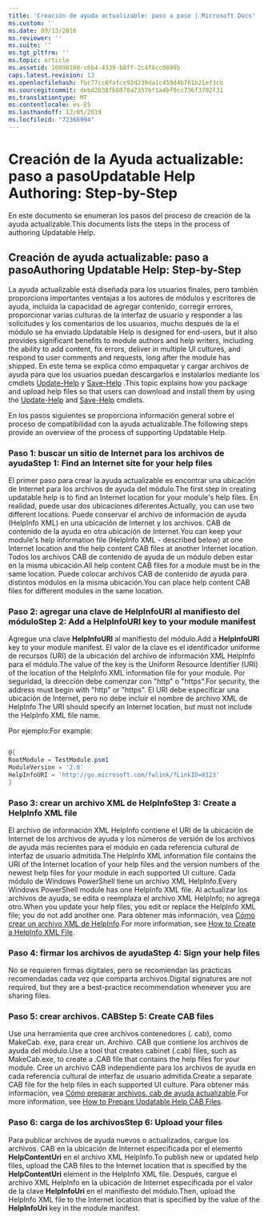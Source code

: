 ```yaml
---
title: 'Creación de ayuda actualizable: paso a paso | Microsoft Docs'
ms.custom: ''
ms.date: 09/13/2016
ms.reviewer: ''
ms.suite: ''
ms.tgt_pltfrm: ''
ms.topic: article
ms.assetid: 10098160-c6b4-4339-b8ff-2c4f8cc0699b
caps.latest.revision: 13
ms.openlocfilehash: fbc77cc0fafce93d239da1c459d4b761b21ef3cb
ms.sourcegitcommit: debd2b38fb8070a7357bf1a4bf9cc736f3702f31
ms.translationtype: MT
ms.contentlocale: es-ES
ms.lasthandoff: 12/05/2019
ms.locfileid: "72366994"
---
```

# <a name="updatable-help-authoring-step-by-step"></a><span data-ttu-id="6bef3-102">Creación de la Ayuda actualizable: paso a paso</span><span class="sxs-lookup"><span data-stu-id="6bef3-102">Updatable Help Authoring: Step-by-Step</span></span>

<span data-ttu-id="6bef3-103">En este documento se enumeran los pasos del proceso de creación de la ayuda actualizable.</span><span class="sxs-lookup"><span data-stu-id="6bef3-103">This documents lists the steps in the process of authoring Updatable Help.</span></span>

## <a name="authoring-updatable-help-step-by-step"></a><span data-ttu-id="6bef3-104">Creación de ayuda actualizable: paso a paso</span><span class="sxs-lookup"><span data-stu-id="6bef3-104">Authoring Updatable Help: Step-by-Step</span></span>

<span data-ttu-id="6bef3-105">La ayuda actualizable está diseñada para los usuarios finales, pero también proporciona importantes ventajas a los autores de módulos y escritores de ayuda, incluida la capacidad de agregar contenido, corregir errores, proporcionar varias culturas de la interfaz de usuario y responder a las solicitudes y los comentarios de los usuarios, mucho después de la el módulo se ha enviado.</span><span class="sxs-lookup"><span data-stu-id="6bef3-105">Updatable Help is designed for end-users, but it also provides significant benefits to module authors and help writers, including the ability to add content, fix errors, deliver in multiple UI cultures, and respond to user comments and requests, long after the module has shipped.</span></span> <span data-ttu-id="6bef3-106">En este tema se explica cómo empaquetar y cargar archivos de ayuda para que los usuarios puedan descargarlos e instalarlos mediante los cmdlets [Update-Help](/powershell/module/Microsoft.PowerShell.Core/Update-Help) y [Save-Help](/powershell/module/Microsoft.PowerShell.Core/Save-Help) .</span><span class="sxs-lookup"><span data-stu-id="6bef3-106">This topic explains how you package and upload help files so that users can download and install them by using the [Update-Help](/powershell/module/Microsoft.PowerShell.Core/Update-Help) and [Save-Help](/powershell/module/Microsoft.PowerShell.Core/Save-Help) cmdlets.</span></span>

<span data-ttu-id="6bef3-107">En los pasos siguientes se proporciona información general sobre el proceso de compatibilidad con la ayuda actualizable.</span><span class="sxs-lookup"><span data-stu-id="6bef3-107">The following steps provide an overview of the process of supporting Updatable Help.</span></span>

### <a name="step-1-find-an-internet-site-for-your-help-files"></a><span data-ttu-id="6bef3-108">Paso 1: buscar un sitio de Internet para los archivos de ayuda</span><span class="sxs-lookup"><span data-stu-id="6bef3-108">Step 1: Find an Internet site for your help files</span></span>

<span data-ttu-id="6bef3-109">El primer paso para crear la ayuda actualizable es encontrar una ubicación de Internet para los archivos de ayuda del módulo.</span><span class="sxs-lookup"><span data-stu-id="6bef3-109">The first step in creating updatable help is to find an Internet location for your module's help files.</span></span> <span data-ttu-id="6bef3-110">En realidad, puede usar dos ubicaciones diferentes.</span><span class="sxs-lookup"><span data-stu-id="6bef3-110">Actually, you can use two different locations.</span></span> <span data-ttu-id="6bef3-111">Puede conservar el archivo de información de ayuda (HelpInfo XML) en una ubicación de Internet y los archivos. CAB de contenido de la ayuda en otra ubicación de Internet.</span><span class="sxs-lookup"><span data-stu-id="6bef3-111">You can keep your module's help information file (HelpInfo XML - described below) at one Internet location and the help content CAB files at another Internet location.</span></span> <span data-ttu-id="6bef3-112">Todos los archivos CAB de contenido de ayuda de un módulo deben estar en la misma ubicación.</span><span class="sxs-lookup"><span data-stu-id="6bef3-112">All help content CAB files for a module must be in the same location.</span></span> <span data-ttu-id="6bef3-113">Puede colocar archivos CAB de contenido de ayuda para distintos módulos en la misma ubicación.</span><span class="sxs-lookup"><span data-stu-id="6bef3-113">You can place help content CAB files for different modules in the same location.</span></span>

### <a name="step-2-add-a-helpinfouri-key-to-your-module-manifest"></a><span data-ttu-id="6bef3-114">Paso 2: agregar una clave de HelpInfoURI al manifiesto del módulo</span><span class="sxs-lookup"><span data-stu-id="6bef3-114">Step 2: Add a HelpInfoURI key to your module manifest</span></span>

<span data-ttu-id="6bef3-115">Agregue una clave **HelpInfoURI** al manifiesto del módulo.</span><span class="sxs-lookup"><span data-stu-id="6bef3-115">Add a **HelpInfoURI** key to your module manifest.</span></span> <span data-ttu-id="6bef3-116">El valor de la clave es el identificador uniforme de recursos (URI) de la ubicación del archivo de información XML HelpInfo para el módulo.</span><span class="sxs-lookup"><span data-stu-id="6bef3-116">The value of the key is the Uniform Resource Identifier (URI) of the location of the HelpInfo XML information file for your module.</span></span> <span data-ttu-id="6bef3-117">Por seguridad, la dirección debe comenzar con "http" o "https".</span><span class="sxs-lookup"><span data-stu-id="6bef3-117">For security, the address must begin with "http" or "https".</span></span> <span data-ttu-id="6bef3-118">El URI debe especificar una ubicación de Internet, pero no debe incluir el nombre de archivo XML de HelpInfo.</span><span class="sxs-lookup"><span data-stu-id="6bef3-118">The URI should specify an Internet location, but must not include the HelpInfo XML file name.</span></span>

<span data-ttu-id="6bef3-119">Por ejemplo:</span><span class="sxs-lookup"><span data-stu-id="6bef3-119">For example:</span></span>

```powershell

@{
RootModule = TestModule.psm1
ModuleVersion = '2.0'
HelpInfoURI = 'http://go.microsoft.com/fwlink/?LinkID=0123'
}
```

### <a name="step-3-create-a-helpinfo-xml-file"></a><span data-ttu-id="6bef3-120">Paso 3: crear un archivo XML de HelpInfo</span><span class="sxs-lookup"><span data-stu-id="6bef3-120">Step 3: Create a HelpInfo XML file</span></span>

<span data-ttu-id="6bef3-121">El archivo de información XML HelpInfo contiene el URI de la ubicación de Internet de los archivos de ayuda y los números de versión de los archivos de ayuda más recientes para el módulo en cada referencia cultural de interfaz de usuario admitida.</span><span class="sxs-lookup"><span data-stu-id="6bef3-121">The HelpInfo XML information file contains the URI of the Internet location of your help files and the version numbers of the newest help files for your module in each supported UI culture.</span></span> <span data-ttu-id="6bef3-122">Cada módulo de Windows PowerShell tiene un archivo XML HelpInfo.</span><span class="sxs-lookup"><span data-stu-id="6bef3-122">Every Windows PowerShell module has one HelpInfo XML file.</span></span> <span data-ttu-id="6bef3-123">Al actualizar los archivos de ayuda, se edita o reemplaza el archivo XML HelpInfo; no agrega otro.</span><span class="sxs-lookup"><span data-stu-id="6bef3-123">When you update your help files, you edit or replace the HelpInfo XML file; you do not add another one.</span></span> <span data-ttu-id="6bef3-124">Para obtener más información, vea [Cómo crear un archivo XML de HelpInfo](./how-to-create-a-helpinfo-xml-file.md).</span><span class="sxs-lookup"><span data-stu-id="6bef3-124">For more information, see [How to Create a HelpInfo XML File](./how-to-create-a-helpinfo-xml-file.md).</span></span>

### <a name="step-4-sign-your-help-files"></a><span data-ttu-id="6bef3-125">Paso 4: firmar los archivos de ayuda</span><span class="sxs-lookup"><span data-stu-id="6bef3-125">Step 4: Sign your help files</span></span>

<span data-ttu-id="6bef3-126">No se requieren firmas digitales, pero se recomiendan las prácticas recomendadas cada vez que comparta archivos.</span><span class="sxs-lookup"><span data-stu-id="6bef3-126">Digital signatures are not required, but they are a best-practice recommendation whenever you are sharing files.</span></span>

### <a name="step-5-create-cab-files"></a><span data-ttu-id="6bef3-127">Paso 5: crear archivos. CAB</span><span class="sxs-lookup"><span data-stu-id="6bef3-127">Step 5: Create CAB files</span></span>

<span data-ttu-id="6bef3-128">Use una herramienta que cree archivos contenedores (. cab), como MakeCab. exe, para crear un. Archivo. CAB que contiene los archivos de ayuda del módulo.</span><span class="sxs-lookup"><span data-stu-id="6bef3-128">Use a tool that creates cabinet (.cab) files, such as MakeCab.exe, to create a .CAB file that contains the help files for your module.</span></span> <span data-ttu-id="6bef3-129">Cree un archivo CAB independiente para los archivos de ayuda en cada referencia cultural de interfaz de usuario admitida.</span><span class="sxs-lookup"><span data-stu-id="6bef3-129">Create a separate CAB file for the help files in each supported UI culture.</span></span> <span data-ttu-id="6bef3-130">Para obtener más información, vea [Cómo preparar archivos. cab de ayuda actualizable](./how-to-prepare-updatable-help-cab-files.md).</span><span class="sxs-lookup"><span data-stu-id="6bef3-130">For more information, see [How to Prepare Updatable Help CAB Files](./how-to-prepare-updatable-help-cab-files.md).</span></span>

### <a name="step-6-upload-your-files"></a><span data-ttu-id="6bef3-131">Paso 6: carga de los archivos</span><span class="sxs-lookup"><span data-stu-id="6bef3-131">Step 6: Upload your files</span></span>

<span data-ttu-id="6bef3-132">Para publicar archivos de ayuda nuevos o actualizados, cargue los archivos. CAB en la ubicación de Internet especificada por el elemento **HelpContentUri** en el archivo XML HelpInfo.</span><span class="sxs-lookup"><span data-stu-id="6bef3-132">To publish new or updated help files, upload the CAB files to the Internet location that is specified by the **HelpContentUri** element in the HelpInfo XML file.</span></span> <span data-ttu-id="6bef3-133">Después, cargue el archivo XML HelpInfo en la ubicación de Internet especificada por el valor de la clave **HelpInfoUri** en el manifiesto del módulo.</span><span class="sxs-lookup"><span data-stu-id="6bef3-133">Then, upload the HelpInfo XML file to the Internet location that is specified by the value of the **HelpInfoUri** key in the module manifest.</span></span>
